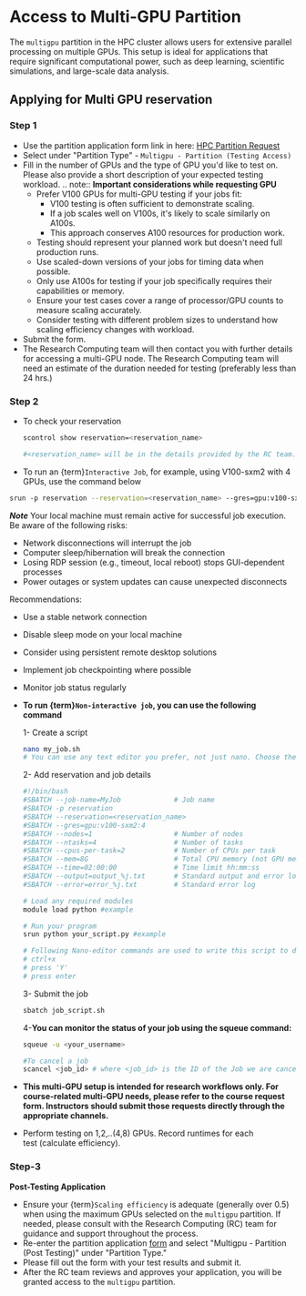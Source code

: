 # Access to Multi-GPU Partition
The `multigpu` partition in the HPC cluster allows users for extensive parallel processing on multiple GPUs. This setup is ideal for applications that require significant computational power, such as deep learning, scientific simulations, and large-scale data analysis.

## Applying for Multi GPU reservation

### Step 1

- Use the partition application form link in here: [HPC Partition Request](https://bit.ly/NURC-PartitionAccess)
- Select under "Partition Type" - `Multigpu - Partition (Testing Access)`
- Fill in the number of GPUs and the type of GPU you'd like to test on. Please also provide a short description of your expected testing workload.
.. note::
   **Important considerations while requesting GPU**
   - Prefer V100 GPUs for multi-GPU testing if your jobs fit:
     * V100 testing is often sufficient to demonstrate scaling.
     * If a job scales well on V100s, it's likely to scale similarly on A100s.
     * This approach conserves A100 resources for production work.
   - Testing should represent your planned work but doesn't need full production runs.
   - Use scaled-down versions of your jobs for timing data when possible.
   - Only use A100s for testing if your job specifically requires their capabilities or memory.
   - Ensure your test cases cover a range of processor/GPU counts to measure scaling accurately.
   - Consider testing with different problem sizes to understand how scaling efficiency changes with workload.
- Submit the form.
- The Research Computing team will then contact you with further details for accessing a multi-GPU node. The Research Computing team will need an estimate of the duration needed for testing (preferably less than 24 hrs.)

### Step 2

- To check your reservation
    
    ```bash
    scontrol show reservation=<reservation_name>
    
    #<reservation_name> will be in the details provided by the RC team.
    ```
    
- To run an {term}`Interactive Job`, for example, using V100-sxm2 with 4 GPUs, use the command below

```bash
srun -p reservation --reservation=<reservation_name> --gres=gpu:v100-sxm2:4 --time=24:00:00 -N 1 --pty /bin/bash
```

***Note***
   Your local machine must remain active for successful job execution. Be aware of the following risks:

   - Network disconnections will interrupt the job
   - Computer sleep/hibernation will break the connection
   - Losing RDP session (e.g., timeout, local reboot) stops GUI-dependent processes
   - Power outages or system updates can cause unexpected disconnects

   Recommendations:
   - Use a stable network connection
   - Disable sleep mode on your local machine
   - Consider using persistent remote desktop solutions
   - Implement job checkpointing where possible
   - Monitor job status regularly

- **To run {term}`Non-interactive job`, you can use the following command**
    
    1- Create a script
    
    ```bash
    nano my_job.sh 
    # You can use any text editor you prefer, not just nano. Choose the editor you're most comfortable with for modifying files. 
    ```
    
    2- Add reservation and job details
    
    ```bash
    #!/bin/bash
    #SBATCH --job-name=MyJob             # Job name
    #SBATCH -p reservation
    #SBATCH --reservation=<reservation_name>
    #SBATCH --gres=gpu:v100-sxm2:4
    #SBATCH --nodes=1                    # Number of nodes
    #SBATCH --ntasks=4                   # Number of tasks
    #SBATCH --cpus-per-task=2            # Number of CPUs per task
    #SBATCH --mem=8G                     # Total CPU memory (not GPU memory)
    #SBATCH --time=02:00:00              # Time limit hh:mm:ss
    #SBATCH --output=output_%j.txt       # Standard output and error log
    #SBATCH --error=error_%j.txt         # Standard error log
    
    # Load any required modules
    module load python #example
    
    # Run your program
    srun python your_script.py #example
    
    # Following Nano-editor commands are used to write this script to disk
    # ctrl+x 
    # press 'Y'
    # press enter
    ```
    
    3- Submit the job 
    
    ```bash
    sbatch job_script.sh
    ```
    
    4-**You can monitor the status of your job using the squeue command:**
    
    ```bash
    squeue -u <your_username>
    
    #To cancel a job
    scancel <job_id> # where <job_id> is the ID of the Job we are cancelling
    ```
    
- **This multi-GPU setup is intended for research workflows only. For course-related multi-GPU needs, please refer to the course request form. Instructors should submit those requests directly through the appropriate channels.** 
- Perform testing on 1,2,..(4,8) GPUs. Record runtimes for each test (calculate efficiency).

### Step-3

**Post-Testing Application**

- Ensure your {term}`Scaling efficiency` is adequate (generally over 0.5) when using the maximum GPUs selected on the `multigpu` partition⁠. If needed, please consult with the Research Computing (RC) team for guidance and support throughout the process⁠.
- Re-enter the partition application [form](https://bit.ly/NURC-PartitionAccess) and select "Multigpu - Partition (Post Testing)" under "Partition Type."
- Please fill out the form with your test results and submit it.
- After the RC team reviews and approves your application, you will be granted access to the `multigpu` partition.
